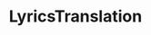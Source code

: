 ---
title: LyricsTranslation
emoji: 🎵
colorFrom: gray
colorTo: indigo
sdk: gradio
sdk_version: 5.48.0
app_file: app.py
pinned: false
---
